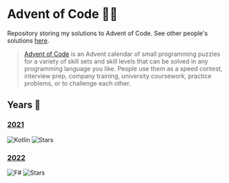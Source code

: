 # Advent of Code 🎄🌟
Repository storing my solutions to Advent of Code. See other people's solutions [here][awesome].

> [Advent of Code][aoc] is an Advent calendar of small programming puzzles for a variety of skill sets and skill levels that can be solved in any programming language you like. People use them as a speed contest, interview prep, company training, university coursework, practice problems, or to challenge each other.

## Years 📅
### [2021](aoc-2021-kotlin)
![Kotlin](https://img.shields.io/badge/Kotlin-grey?logo=Kotlin)
![Stars](https://img.shields.io/badge/🌟%20stars-50/50-orange)

### [2022](aoc-2022-dotnet)
![F#](https://img.shields.io/badge/F%23-grey?logo=.NET)
![Stars](https://img.shields.io/badge/🌟%20stars-41/50-orange)

[awesome]: https://github.com/Bogdanp/awesome-advent-of-code
[aoc]: https://adventofcode.com
